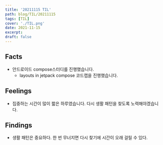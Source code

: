 ```yaml
---
title: '20211115 TIL'
path: blog/TIL/20211115
tags: [TIL]
cover: './TIL.png'
date: 2021-11-15
excerpt:
draft: false
---
```


## Facts

- 안드로이드 compose스터디를 진행했습니다.
  - layouts in jetpack compose 코드랩을 진행했습니다.

## Feelings

- 집중하는 시간이 많이 짧은 하루였습니다. 다시 생활 패턴을 찾도록 노력해야겠습니다.

## Findings

- 생활 패턴은 중요하다. 한 번 무너지면 다시 찾기에 시간이 오래 걸릴 수 있다.
